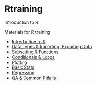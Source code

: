 # Rtraining
Introduction to R

Materials for R training
- [Introduction to R](http://rpubs.com/kfrost14/IntroToR)
- [Data Types & Importing, Exporting Data](http://rpubs.com/kfrost14/DataTypes)
- [Subsetting & Functions](http://rpubs.com/kfrost14/SubsetFunctions)
- [Conditionals & Loops](#http://example.com)
- [Plotting](http://rpubs.com/kfrost14/plotting)
- [Basic Stats](#http://example.com)
- [Regression](#http://example.com)
- [QA & Common Pitfalls](#http://example.com)
